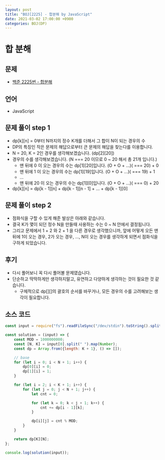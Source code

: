 ```yaml
---
layout: post
title: "BOJ[2225] - 합분해 by JavaScript"
date: 2021-03-02 17:00:00 +0900
categories: BOJ(DP)
---
```


# 합 분해

## 문제

- [백준 2225번 - 합분해](https://www.acmicpc.net/problem/2225)

## 언어

- JavaScript

## 문제 풀이 step 1

- dp[k][n] = 0부터 N까지의 정수 K개를 더해서 그 합이 N이 되는 경우의 수
- DP의 특징인 작은 문제의 해답으로부터 큰 문제의 해답을 찾는다를 이용합니다.
- N = 20, K = 2인 경우를 생각해보겠습니다. (dp[2][20])
- 경우의 수를 생각해보겠습니다. (N === 20 이므로 0 ~ 20 해서 총 21개 입니다.)
  - 맨 뒤에 0 이 오는 경우의 수는 dp[1][20]입니다. (O + O + ...)( === 20) + 0
  - 맨 뒤에 1 이 오는 경우의 수는 dp[1][19]입니다. (O + O + ...)( === 19) + 1
  - ...
  - 맨 뒤에 20 이 오는 경우의 수는 dp[1][0]입니다. (O + O + ...)( === 0) + 20
- dp[k][n] = dp[k - 1][n] + dp[k - 1][n - 1] + ... + dp[k - 1][0]

## 문제 풀이 step 2

- 점화식을 구할 수 있게 해준 발상은 아래와 같습니다.
- 결국 K가 몇이 되던 정수 N을 만들때 사용하는 수는 0 ~ N 안에서 결정됩니다.
- 그리고 문제에서 1 + 2 와 2 + 1 을 다른 경우로 생각했으니까, 앞에 어떻게 오든 맨 뒤에 1이 오는 경우, 2가 오는 경우, ..., N이 오는 경우를 생각하게 되면서 점화식을 구하게 되었습니다.

## 후기

- 다시 풀어보니 꼭 다시 풀어볼 문제였습니다.
- 단순하고 딱딱하게만 생각하지말고, 유연하고 다양하게 생각하는 것이 필요한 것 같습니다.
  - 구체적으로 dp[][]의 괄호의 순서를 바꾸거나, 모든 경우의 수를 고려해보는 생각이 필요합니다.

## 소스 코드

```javascript
const input = require("fs").readFileSync("/dev/stdin").toString().split("\n");

const solution = (input) => {
	const MOD = 1000000000;
	const [N, K] = input[0].split(" ").map(Number);
	const dp = Array.from({length: K + 1}, () => []);

	// base
	for (let i = 0; i < N + 1; i++) {
		dp[0][i] = 0;
		dp[1][i] = 1;
	}

	for (let i = 2; i < K + 1; i++) {
		for (let j = 0; j < N + 1; j++) {
			let cnt = 0;

			for (let k = 0; k < j + 1; k++) {
				cnt += dp[i - 1][k];
			}

			dp[i][j] = cnt % MOD;
		}
	}

	return dp[K][N];
};

console.log(solution(input));
```
